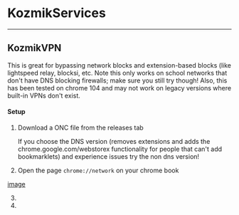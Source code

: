 # KozmikServices
_____


## KozmikVPN
This is great for bypassing network blocks and extension-based blocks (like lightspeed relay, blocksi, etc. Note this only works on school networks that don't have DNS blocking firewalls; make sure you still try though! Also, this has been tested on chrome 104 and may not work on legacy versions where built-in VPNs don't exist.

#### Setup
1. Download a ONC file from the releases tab

   If you choose the DNS version (removes extensions and adds the chrome.google.com/webstorex functionality for people that can't add bookmarklets) and experience issues try the non dns version!
   
2. Open the page `chrome://network` on your chrome book

[image](https://user-images.githubusercontent.com/77017394/190548576-8cc1199b-cd8e-48f2-a8cb-a6dd8dad28f3.png)


3.
4.

